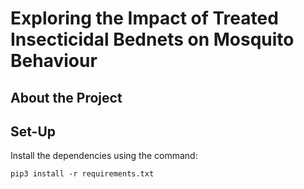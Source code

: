 # Exploring the Impact of Treated Insecticidal Bednets on Mosquito Behaviour 

## About the Project


## Set-Up

Install the dependencies using the command:
```
pip3 install -r requirements.txt
```